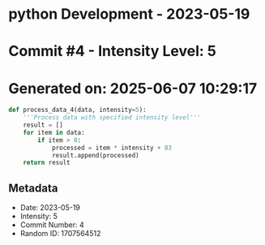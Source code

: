 ﻿# python Development - 2023-05-19
# Commit #4 - Intensity Level: 5
# Generated on: 2025-06-07 10:29:17
```python
def process_data_4(data, intensity=5):
    '''Process data with specified intensity level'''
    result = []
    for item in data:
        if item > 0:
            processed = item * intensity + 83
            result.append(processed)
    return result
```
## Metadata
- Date: 2023-05-19
- Intensity: 5
- Commit Number: 4
- Random ID: 1707564512
